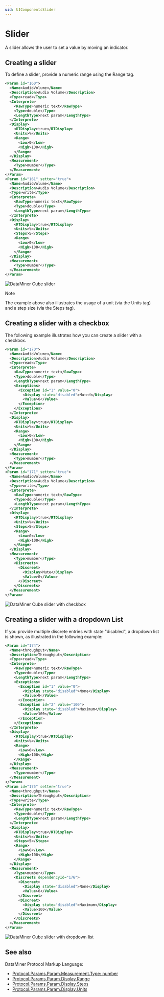 ```yaml
---
uid: UIComponentsSlider
---
```


# Slider

A slider allows the user to set a value by moving an indicator.

## Creating a slider

To define a slider, provide a numeric range using the Range tag.

```xml
<Param id="160">
  <Name>AudioVolume</Name>
  <Description>Audio Volume</Description>
  <Type>read</Type>
  <Interprete>
    <RawType>numeric text</RawType>
    <Type>double</Type>
    <LengthType>next param</LengthType>
  </Interprete>
  <Display>
    <RTDisplay>true</RTDisplay>
    <Units>%</Units>
    <Range>
      <Low>0</Low>
      <High>100</High>
    </Range>
  </Display>
  <Measurement>
    <Type>number</Type>
  </Measurement>
</Param>
<Param id="161" setter="true">
  <Name>AudioVolume</Name>
  <Description>Audio Volume</Description>
  <Type>write</Type>
  <Interprete>
    <RawType>numeric text</RawType>
    <Type>double</Type>
    <LengthType>next param</LengthType>
  </Interprete>
  <Display>
    <RTDisplay>true</RTDisplay>
    <Units>%</Units>
    <Steps>5</Steps>
    <Range>
      <Low>0</Low>
      <High>100</High>
    </Range>
  </Display>
  <Measurement>
    <Type>number</Type>
  </Measurement>
</Param>
```

![DataMiner Cube slider](~/develop/images/uislider.png)

> [!NOTE]
> The example above also illustrates the usage of a unit (via the Units tag) and a step size (via the Steps tag).

## Creating a slider with a checkbox

The following example illustrates how you can create a slider with a checkbox.

```xml
<Param id="170">
  <Name>AudioVolume</Name>
  <Description>Audio Volume</Description>
  <Type>read</Type>
  <Interprete>
    <RawType>numeric text</RawType>
    <Type>double</Type>
    <LengthType>next param</LengthType>
    <Exceptions>
      <Exception id="1" value="0">
        <Display state="disabled">Muted</Display>
        <Value>0</Value>
      </Exception>
    </Exceptions>
  </Interprete>
  <Display>
    <RTDisplay>true</RTDisplay>
    <Units>%</Units>
    <Range>
      <Low>0</Low>
      <High>100</High>
    </Range>
  </Display>
  <Measurement>
    <Type>number</Type>
  </Measurement>
</Param>
<Param id="171" setter="true">
  <Name>AudioVolume</Name>
  <Description>Audio Volume</Description>
  <Type>write</Type>
  <Interprete>
    <RawType>numeric text</RawType>
    <Type>double</Type>
    <LengthType>next param</LengthType>
  </Interprete>
  <Display>
    <RTDisplay>true</RTDisplay>
    <Units>%</Units>
    <Steps>5</Steps>
    <Range>
      <Low>0</Low>
      <High>100</High>
    </Range>
  </Display>
  <Measurement>
    <Type>number</Type>
    <Discreets>
      <Discreet>
        <Display>Mute</Display>
        <Value>0</Value>
      </Discreet>
    </Discreets>
  </Measurement>
</Param>
```

![DataMiner Cube slider with checkbox](~/develop/images/uisliderwithcheckbox.png)

## Creating a slider with a dropdown List

If you provide multiple discrete entries with state "disabled", a dropdown list is shown, as illustrated in the following example:

```xml
<Param id="174">
  <Name>throughput</Name>
  <Description>Throughput</Description>
  <Type>read</Type>
  <Interprete>
    <RawType>numeric text</RawType>
    <Type>double</Type>
    <LengthType>next param</LengthType>
    <Exceptions>
      <Exception id="1" value="0">
        <Display state="disabled">None</Display>
        <Value>0</Value>
      </Exception>
      <Exception id="2" value="100">
        <Display state="disabled">Maximum</Display>
        <Value>100</Value>
      </Exception>
    </Exceptions>
  </Interprete>
  <Display>
    <RTDisplay>true</RTDisplay>
    <Units>%</Units>
    <Range>
      <Low>0</Low>
      <High>100</High>
    </Range>
  </Display>
  <Measurement>
    <Type>number</Type>
  </Measurement>
</Param>
<Param id="175" setter="true">
  <Name>throughput</Name>
  <Description>Throughput</Description>
  <Type>write</Type>
  <Interprete>
    <RawType>numeric text</RawType>
    <Type>double</Type>
    <LengthType>next param</LengthType>
  </Interprete>
  <Display>
    <RTDisplay>true</RTDisplay>
    <Units>%</Units>
    <Steps>5</Steps>
    <Range>
      <Low>0</Low>
      <High>100</High>
    </Range>
  </Display>
  <Measurement>
    <Type>number</Type>
    <Discreets dependencyId="176">
      <Discreet>
        <Display state="disabled">None</Display>
        <Value>0</Value>
      </Discreet>
      <Discreet>
        <Display state="disabled">Maximum</Display>
        <Value>100</Value>
      </Discreet>
    </Discreets>
  </Measurement>
</Param>
```

![DataMiner Cube slider with dropdown list](~/develop/images/uisliderwithcheckbox2.png)

## See also

DataMiner Protocol Markup Language:

- [Protocol.Params.Param.Measurement.Type: number](xref:Protocol.Params.Param.Measurement.Type#number)
- [Protocol.Params.Param.Display.Range](xref:Protocol.Params.Param.Display.Range)
- [Protocol.Params.Param.Display.Steps](xref:Protocol.Params.Param.Display.Steps)
- [Protocol.Params.Param.Display.Units](xref:Protocol.Params.Param.Display.Units)
